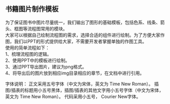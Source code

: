 ## 书籍图片制作模板
为了保证图书中图片尽量统一，我们输出了图形的基础模板，包括色系、线条、箭头、框图等流程图常用的模块。  
大家可以根据自己绘制流程图的需求，选择合适的组件进行绘制。为了方便大家作图，我们以PPT的形式提供给大家，不需要开发者掌握单独的作图工具。  
使用的简单流程如下：  
1、梳理流程图的逻辑。  
2、使用PPT中的模板进行绘制。  
3、通过PPT导出图片，建议为png格式。  
4、将导出后的图片放到相应img目录相应的章节，在文档中进行引用。  

字体说明：
正文采用五号字体（中文为宋体，英文为 Time New Roman）。 
插图/插表的标题用小五号黑体，插图/插表的其他文字用小五号字体（中文为宋体，英文为 Time New Roman）。 
代码采用小五号， Courier New字体。 


